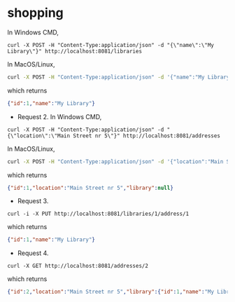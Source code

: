 # shopping
In Windows CMD,
```shell
curl -X POST -H "Content-Type:application/json" -d "{\"name\":\"My Library\"}" http://localhost:8081/libraries
```
In MacOS/Linux,
```bash
curl -X POST -H "Content-Type:application/json" -d '{"name":"My Library"}' http://localhost:8081/libraries
```
which returns
```json
{"id":1,"name":"My Library"}
```

- Request 2.
  In Windows CMD,
```shell
curl -X POST -H "Content-Type:application/json" -d "{\"location\":\"Main Street nr 5\"}" http://localhost:8081/addresses
```
In MacOS/Linux,
```bash
curl -X POST -H "Content-Type:application/json" -d '{"location":"Main Street nr 5"}' http://localhost:8081/addresses
```
which returns 
```json
{"id":1,"location":"Main Street nr 5","library":null}
```

- Request 3.
```shell
curl -i -X PUT http://localhost:8081/libraries/1/address/1
```
which returns
```json
{"id":1,"name":"My Library"}
```

- Request 4.
```shell
curl -X GET http://localhost:8081/addresses/2
```
which returns
```json
{"id":2,"location":"Main Street nr 5","library":{"id":1,"name":"My Library"}}
```
